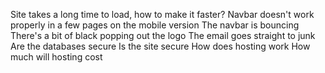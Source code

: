 Site takes a long time to load, how to make it faster?
Navbar doesn't work properly in a few pages on the mobile version
The navbar is bouncing
There's a bit of black popping out the logo
The email goes straight to junk
Are the databases secure
Is the site secure
How does hosting work
How much will hosting cost
